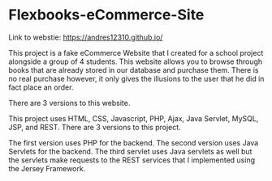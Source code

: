 # Flexbooks-eCommerce-Site

Link to webstie: https://andres12310.github.io/

This project is a fake eCommerce Website that I created for a school project alongside a group of 4 students. This website allows you to browse through books that are already stored in our database and purchase them. There is no real purchase however, it only gives the illusions to the user that he did in fact place an order. 

There are 3 versions to this website. 

This project uses HTML, CSS, Javascript, PHP, Ajax, Java Servlet, MySQL, JSP, and REST. There are 3 versions to this project. 

The first version uses PHP for the backend. The second version uses Java Servlets for the backend. The third servlet uses Java servlets as well but the servlets make requests to the REST services that I implemented using the Jersey Framework. 
